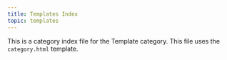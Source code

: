 ```yaml
---
title: Templates Index
topic: templates
---
```


This is a category index file for the Template category. This file uses the `category.html` template.
